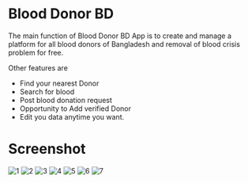 # Blood Donor BD
The main function of Blood Donor BD App is to create and manage a platform for all blood donors of Bangladesh and removal of blood crisis problem for free.

Other features are
- Find your nearest Donor
- Search for blood
- Post blood donation request
- Opportunity to Add verified Donor
- Edit you data anytime you want.


# Screenshot
![1](https://user-images.githubusercontent.com/98511373/151649411-c2650fe7-9126-4616-b7d7-dfe144e60b0a.png)
![2](https://user-images.githubusercontent.com/98511373/151649447-fc952162-f901-491a-b8f8-d01be648d1a6.png)
![3](https://user-images.githubusercontent.com/98511373/151649456-b9428ecf-a67d-48c6-be1b-94293df76ebc.png)
![4](https://user-images.githubusercontent.com/98511373/151649462-f42e4d85-91cd-4403-a6c1-d8d91a8439b5.png)
![5](https://user-images.githubusercontent.com/98511373/151649475-457a167e-4052-4a42-8186-f34de9b3aaf7.png)
![6](https://user-images.githubusercontent.com/98511373/151649483-9eb1a774-0639-47ef-bfed-24281078f4ac.png)
![7](https://user-images.githubusercontent.com/98511373/151649487-ccc1856e-ea3a-45e1-838c-56eda923fe94.png)
